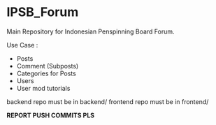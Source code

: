 # IPSB_Forum

Main Repository for Indonesian Penspinning Board Forum.

Use Case :
- Posts
- Comment (Subposts)
- Categories for Posts
- Users
- User mod tutorials

backend repo must be in backend/
frontend repo must be in frontend/

**REPORT PUSH COMMITS PLS**
